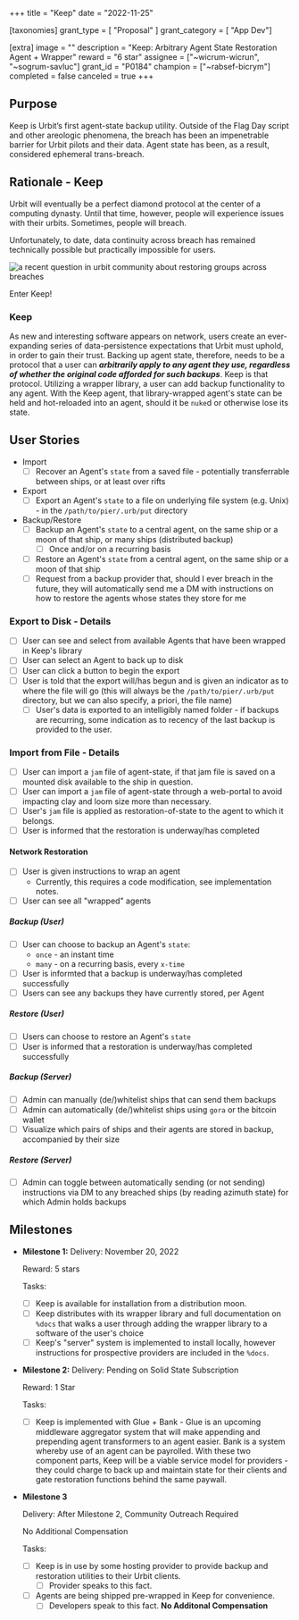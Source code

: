 +++
title = "Keep" 
date = "2022-11-25"

[taxonomies]
grant_type = [ "Proposal" ]
grant_category = [ "App Dev"]

[extra]
image = ""
description = "Keep: Arbitrary Agent State Restoration Agent + Wrapper"
reward = "6 star"
assignee = ["~wicrum-wicrun", "~sogrum-savluc"]
grant_id = "P0184"
champion = ["~rabsef-bicrym"]
completed = false
canceled = true
+++

## Purpose
Keep is Urbit’s first agent-state backup utility. Outside of the Flag Day script and other areologic phenomena, the breach has been an impenetrable barrier for Urbit pilots and their data. Agent state has been, as a result, considered ephemeral trans-breach.

## Rationale - Keep

Urbit will eventually be a perfect diamond protocol at the center of a computing dynasty. Until that time, however, people will experience issues with their urbits. Sometimes, people will breach. 

Unfortunately, to date, data continuity across breach has remained technically possible but practically impossible for users.

![a recent question in urbit community about restoring groups across breaches](https://i.imgur.com/i1xMhH1.png)

Enter Keep!

### Keep

As new and interesting software appears on network, users create an ever-expanding series of data-persistence expectations that Urbit must uphold, in order to gain their trust. Backing up agent state, therefore, needs to be a protocol that a user can **_arbitrarily apply to any agent they use, regardless of whether the original code afforded for such backups_**. Keep is that protocol. Utilizing a wrapper library, a user can add backup functionality to any agent. With the Keep agent, that library-wrapped agent's state can be held and hot-reloaded into an agent, should it be `nuke`d or otherwise lose its state.

## User Stories

* Import
    * [ ] Recover an Agent's `state` from a saved file - potentially transferrable between ships, or at least over rifts
* Export
    * [ ] Export an Agent's `state` to a file on underlying file system (e.g. Unix) - in the `/path/to/pier/.urb/put` directory
* Backup/Restore
    * [ ] Backup an Agent's `state` to a central agent, on the same ship or a moon of that ship, or many ships (distributed backup)
        * [ ] Once and/or on a recurring basis
    * [ ] Restore an Agent's `state` from a central agent, on the same ship or a moon of that ship
    * [ ] Request from a backup provider that, should I ever breach in the future, they will automatically send me a DM with instructions on how to restore the agents whose states they store for me

### Export to Disk - Details
* [ ] User can see and select from available Agents that have been wrapped in Keep's library
* [ ] User can select an Agent to back up to disk
* [ ] User can click a button to begin the export
* [ ] User is told that the export will/has begun and is given an indicator as to where the file will go (this will always be the `/path/to/pier/.urb/put` directory, but we can also specify, a priori, the file name)
    * [ ] User's data is exported to an intelligibly named folder - if backups are recurring, some indication as to recency of the last backup is provided to the user.

### Import from File - Details
* [ ] User can import a `jam` file of agent-state, if that jam file is saved on a mounted disk available to the ship in question.
* [ ] User can import a `jam` file of agent-state through a web-portal to avoid impacting clay and loom size more than necessary.
* [ ] User's `jam` file is applied as restoration-of-state to the agent to which it belongs.
* [ ] User is informed that the restoration is underway/has completed

#### Network Restoration
* [ ] User is given instructions to wrap an agent
    * Currently, this requires a code modification, see implementation notes.
* [ ] User can see all "wrapped" agents

##### Backup (User)
* [ ] User can choose to backup an Agent's `state`:
    * `once` - an instant time
    * `many` - on a recurring basis, every `x-time`
* [ ] User is informted that a backup is underway/has completed successfully
* [ ] Users can see any backups they have currently stored, per Agent

##### Restore (User)
* [ ] Users can choose to restore an Agent's `state`
* [ ] User is informed that a restoration is underway/has completed successfully

##### Backup (Server)
* [ ] Admin can manually (de/)whitelist ships that can send them backups
* [ ] Admin can automatically (de/)whitelist ships using `gora` or the bitcoin wallet
* [ ] Visualize which pairs of ships and their agents are stored in backup, accompanied by their size

##### Restore (Server)
* [ ] Admin can toggle between automatically sending (or not sending) instructions via DM to any breached ships (by reading azimuth state) for which Admin holds backups

## Milestones

* **Milestone 1:**
    Delivery: November 20, 2022

    Reward: 5 stars

    Tasks:

    * [ ] Keep is available for installation from a distribution moon.
    * [ ] Keep distributes with its wrapper library and full documentation on `%docs` that walks a user through adding the wrapper library to a software of the user's choice
    * [ ] Keep's "server" system is implemented to install locally, however instructions for prospective providers are included in the `%docs`.

* **Milestone 2:**
    Delivery: Pending on Solid State Subscription

    Reward: 1 Star

    Tasks:

    * [ ] Keep is implemented with Glue + Bank - Glue is an upcoming middleware aggregator system that will make appending and prepending agent transformers to an agent easier. Bank is a system whereby use of an agent can be payrolled. With these two component parts, Keep will be a viable service model for providers - they could charge to back up and maintain state for their clients and gate restoration functions behind the same paywall.

* **Milestone 3**

    Delivery: After Milestone 2, Community Outreach Required

    No Additional Compensation

    Tasks:

    * [ ] Keep is in use by some hosting provider to provide backup and restoration utilities to their Urbit clients.
        * [ ] Provider speaks to this fact.
    * [ ] Agents are being shipped pre-wrapped in Keep for convenience.
        * [ ] Developers speak to this fact.
    **No Additonal Compensation**
